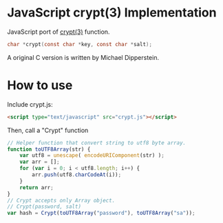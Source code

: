JavaScript crypt(3) Implementation
===================================

JavaScript port of [crypt(3)](http://linux.die.net/man/3/crypt) function.

~~~c
char *crypt(const char *key, const char *salt);
~~~

A original C version is written by Michael Dipperstein.

How to use
===========

Include crypt.js:
```html
<script type="text/javascript" src="crypt.js"></script>
```

Then, call a "Crypt" function
```js
// Helper function that convert string to utf8 byte array.
function toUTF8Array(str) {
	var utf8 = unescape( encodeURIComponent(str) );
	var arr = [];
	for (var i = 0; i < utf8.length; i++) {
		arr.push(utf8.charCodeAt(i));
	}
	return arr;
}
// Crypt accepts only Array object.
// Crypt(password, salt)
var hash = Crypt(toUTF8Array("password"), toUTF8Array("sa"));
```
